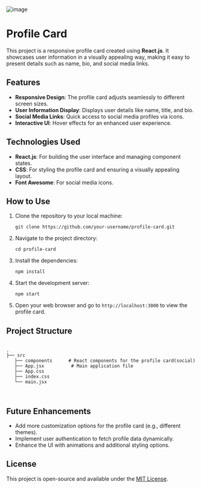 ![image](https://github.com/user-attachments/assets/916fdd2e-d410-4552-a207-2a337c176927)

<h1>Profile Card</h1>

<p>This project is a responsive profile card created using <strong>React.js</strong>. It showcases user information in a visually appealing way, making it easy to present details such as name, bio, and social media links.</p>

<h2>Features</h2>
<ul>
  <li><strong>Responsive Design</strong>: The profile card adjusts seamlessly to different screen sizes.</li>
  <li><strong>User Information Display</strong>: Displays user details like name, title, and bio.</li>
  <li><strong>Social Media Links</strong>: Quick access to social media profiles via icons.</li>
  <li><strong>Interactive UI</strong>: Hover effects for an enhanced user experience.</li>
</ul>

<h2>Technologies Used</h2>
<ul>
  <li><strong>React.js</strong>: For building the user interface and managing component states.</li>
  <li><strong>CSS</strong>: For styling the profile card and ensuring a visually appealing layout.</li>
  <li><strong>Font Awesome</strong>: For social media icons.</li>
</ul>

<h2>How to Use</h2>
<ol>
  <li>Clone the repository to your local machine:</li>
  <pre><code>git clone https://github.com/your-username/profile-card.git</code></pre>
  <li>Navigate to the project directory:</li>
  <pre><code>cd profile-card</code></pre>
  <li>Install the dependencies:</li>
  <pre><code>npm install</code></pre>
  <li>Start the development server:</li>
  <pre><code>npm start</code></pre>
  <li>Open your web browser and go to <code>http://localhost:3000</code> to view the profile card.</li>
</ol>

<h2>Project Structure</h2>
<pre><code>
.
├── src
   ├── components      # React components for the profile card(social)
   ├── App.jsx          # Main application file
   ├── App.css
   ├── index.css
   └── main.jsx

</code></pre>

<h2>Future Enhancements</h2>
<ul>
  <li>Add more customization options for the profile card (e.g., different themes).</li>
  <li>Implement user authentication to fetch profile data dynamically.</li>
  <li>Enhance the UI with animations and additional styling options.</li>
</ul>

<h2>License</h2>
<p>This project is open-source and available under the <a href="LICENSE">MIT License</a>.</p>
